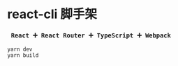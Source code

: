 # react-cli 脚手架

### ` React ➕ React Router ➕ TypeScript ➕ Webpack`  

```shell script
yarn dev
yarn build
```
